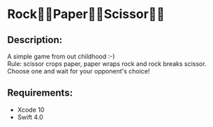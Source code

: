 # Rock👊🏻Paper✋🏻Scissor✌🏻

## Description:
A simple game from out childhood :-) <br/>
Rule: scissor crops paper, paper wraps rock and rock breaks scissor. Choose one and wait for your opponent's choice!
    
    
## Requirements:
* Xcode 10
* Swift 4.0

